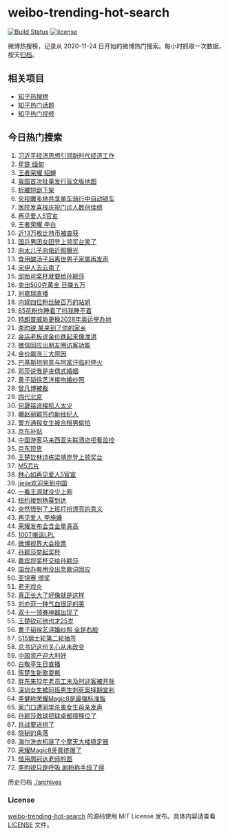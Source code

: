 # weibo-trending-hot-search

[![Build Status](https://github.com/justjavac/weibo-trending-hot-search/workflows/ci/badge.svg?branch=master)](https://github.com/justjavac/weibo-trending-hot-search/actions)
[![license](https://img.shields.io/github/license/justjavac/weibo-trending-hot-search)](https://github.com/justjavac/weibo-trending-hot-search/blob/master/LICENSE)

微博热搜榜，记录从 2020-11-24 日开始的微博热门搜索。每小时抓取一次数据，按天[归档](./archives)。

## 相关项目

- [知乎热搜榜](https://github.com/justjavac/zhihu-trending-top-search)
- [知乎热门话题](https://github.com/justjavac/zhihu-trending-hot-questions)
- [知乎热门视频](https://github.com/justjavac/zhihu-trending-hot-video)

## 今日热门搜索

<!-- BEGIN -->
<!-- 最后更新时间 Thu Oct 16 2025 04:11:49 GMT+0800 (China Standard Time) -->

1. [习近平经济思想引领新时代经济工作](https://s.weibo.com//weibo?q=%23%E4%B9%A0%E8%BF%91%E5%B9%B3%E7%BB%8F%E6%B5%8E%E6%80%9D%E6%83%B3%E5%BC%95%E9%A2%86%E6%96%B0%E6%97%B6%E4%BB%A3%E7%BB%8F%E6%B5%8E%E5%B7%A5%E4%BD%9C%23&Refer=new_time)
1. [星链 缅甸](https://s.weibo.com//weibo?q=%E6%98%9F%E9%93%BE%20%E7%BC%85%E7%94%B8&t=31&band_rank=2&Refer=top)
1. [王者荣耀 貂蝉](https://s.weibo.com//weibo?q=%E7%8E%8B%E8%80%85%E8%8D%A3%E8%80%80%20%E8%B2%82%E8%9D%89&t=31&band_rank=1&Refer=top)
1. [我国首次批量发行盲文版地图](https://s.weibo.com//weibo?q=%23%E6%88%91%E5%9B%BD%E9%A6%96%E6%AC%A1%E6%89%B9%E9%87%8F%E5%8F%91%E8%A1%8C%E7%9B%B2%E6%96%87%E7%89%88%E5%9C%B0%E5%9B%BE%23&t=31&band_rank=3&Refer=top)
1. [折腰短剧下架](https://s.weibo.com//weibo?q=%E6%8A%98%E8%85%B0%E7%9F%AD%E5%89%A7%E4%B8%8B%E6%9E%B6&t=31&band_rank=4&Refer=top)
1. [央视曝多地共享单车骑行中自动锁车](https://s.weibo.com//weibo?q=%23%E5%A4%AE%E8%A7%86%E6%9B%9D%E5%A4%9A%E5%9C%B0%E5%85%B1%E4%BA%AB%E5%8D%95%E8%BD%A6%E9%AA%91%E8%A1%8C%E4%B8%AD%E8%87%AA%E5%8A%A8%E9%94%81%E8%BD%A6%23&t=31&band_rank=18&Refer=top)
1. [医院发喜报庆祝门诊人数创佳绩](https://s.weibo.com//weibo?q=%23%E5%8C%BB%E9%99%A2%E5%8F%91%E5%96%9C%E6%8A%A5%E5%BA%86%E7%A5%9D%E9%97%A8%E8%AF%8A%E4%BA%BA%E6%95%B0%E5%88%9B%E4%BD%B3%E7%BB%A9%23&t=31&band_rank=33&Refer=top)
1. [再见爱人5官宣](https://s.weibo.com//weibo?q=%23%E5%86%8D%E8%A7%81%E7%88%B1%E4%BA%BA5%E5%AE%98%E5%AE%A3%23&t=31&band_rank=7&Refer=top)
1. [王者荣耀 李白](https://s.weibo.com//weibo?q=%E7%8E%8B%E8%80%85%E8%8D%A3%E8%80%80%20%E6%9D%8E%E7%99%BD&t=31&band_rank=16&Refer=top)
1. [近13万枚比特币被查获](https://s.weibo.com//weibo?q=%23%E8%BF%9113%E4%B8%87%E6%9E%9A%E6%AF%94%E7%89%B9%E5%B8%81%E8%A2%AB%E6%9F%A5%E8%8E%B7%23&t=31&band_rank=24&Refer=top)
1. [国乒男团女团登上领奖台笑了](https://s.weibo.com//weibo?q=%23%E5%9B%BD%E4%B9%92%E7%94%B7%E5%9B%A2%E5%A5%B3%E5%9B%A2%E7%99%BB%E4%B8%8A%E9%A2%86%E5%A5%96%E5%8F%B0%E7%AC%91%E4%BA%86%23&t=31&band_rank=43&Refer=top)
1. [向太儿子向佑近照曝光](https://s.weibo.com//weibo?q=%23%E5%90%91%E5%A4%AA%E5%84%BF%E5%AD%90%E5%90%91%E4%BD%91%E8%BF%91%E7%85%A7%E6%9B%9D%E5%85%89%23&t=31&band_rank=11&Refer=top)
1. [食用酸汤子后离世男子家属再发声](https://s.weibo.com//weibo?q=%23%E9%A3%9F%E7%94%A8%E9%85%B8%E6%B1%A4%E5%AD%90%E5%90%8E%E7%A6%BB%E4%B8%96%E7%94%B7%E5%AD%90%E5%AE%B6%E5%B1%9E%E5%86%8D%E5%8F%91%E5%A3%B0%23&t=31&band_rank=31&Refer=top)
1. [宋伊人去云南了](https://s.weibo.com//weibo?q=%23%E5%AE%8B%E4%BC%8A%E4%BA%BA%E5%8E%BB%E4%BA%91%E5%8D%97%E4%BA%86%23&t=31&band_rank=14&Refer=top)
1. [邱贻可奖杯就要给孙颖莎](https://s.weibo.com//weibo?q=%E9%82%B1%E8%B4%BB%E5%8F%AF%E5%A5%96%E6%9D%AF%E5%B0%B1%E8%A6%81%E7%BB%99%E5%AD%99%E9%A2%96%E8%8E%8E&t=31&band_rank=19&Refer=top)
1. [卖出500克黄金 日赚五万](https://s.weibo.com//weibo?q=%E5%8D%96%E5%87%BA500%E5%85%8B%E9%BB%84%E9%87%91%20%E6%97%A5%E8%B5%9A%E4%BA%94%E4%B8%87&t=31&band_rank=10&Refer=top)
1. [刘嘉瑞直播](https://s.weibo.com//weibo?q=%E5%88%98%E5%98%89%E7%91%9E%E7%9B%B4%E6%92%AD&t=31&band_rank=12&Refer=top)
1. [内娱四位粉丝破百万的站姐](https://s.weibo.com//weibo?q=%E5%86%85%E5%A8%B1%E5%9B%9B%E4%BD%8D%E7%B2%89%E4%B8%9D%E7%A0%B4%E7%99%BE%E4%B8%87%E7%9A%84%E7%AB%99%E5%A7%90&t=31&band_rank=13&Refer=top)
1. [85花粉你睡着了吗我睡不着](https://s.weibo.com//weibo?q=85%E8%8A%B1%E7%B2%89%E4%BD%A0%E7%9D%A1%E7%9D%80%E4%BA%86%E5%90%97%E6%88%91%E7%9D%A1%E4%B8%8D%E7%9D%80&t=31&band_rank=40&Refer=top)
1. [特朗普威胁更换2028年奥运举办地](https://s.weibo.com//weibo?q=%23%E7%89%B9%E6%9C%97%E6%99%AE%E5%A8%81%E8%83%81%E6%9B%B4%E6%8D%A22028%E5%B9%B4%E5%A5%A5%E8%BF%90%E4%B8%BE%E5%8A%9E%E5%9C%B0%23&t=31&band_rank=45&Refer=top)
1. [李昀锐 某来到了你的家乡](https://s.weibo.com//weibo?q=%E6%9D%8E%E6%98%80%E9%94%90%20%E6%9F%90%E6%9D%A5%E5%88%B0%E4%BA%86%E4%BD%A0%E7%9A%84%E5%AE%B6%E4%B9%A1&t=31&band_rank=20&Refer=top)
1. [金店老板说金价跌起来像泄洪](https://s.weibo.com//weibo?q=%23%E9%87%91%E5%BA%97%E8%80%81%E6%9D%BF%E8%AF%B4%E9%87%91%E4%BB%B7%E8%B7%8C%E8%B5%B7%E6%9D%A5%E5%83%8F%E6%B3%84%E6%B4%AA%23&t=31&band_rank=39&Refer=top)
1. [微信回应出朋友圈访客功能](https://s.weibo.com//weibo?q=%23%E5%BE%AE%E4%BF%A1%E5%9B%9E%E5%BA%94%E5%87%BA%E6%9C%8B%E5%8F%8B%E5%9C%88%E8%AE%BF%E5%AE%A2%E5%8A%9F%E8%83%BD%23&t=31&band_rank=21&Refer=top)
1. [金价飙涨三大原因](https://s.weibo.com//weibo?q=%23%E9%87%91%E4%BB%B7%E9%A3%99%E6%B6%A8%E4%B8%89%E5%A4%A7%E5%8E%9F%E5%9B%A0%23&t=31&band_rank=23&Refer=top)
1. [巴基斯坦同意与阿富汗临时停火](https://s.weibo.com//weibo?q=%23%E5%B7%B4%E5%9F%BA%E6%96%AF%E5%9D%A6%E5%90%8C%E6%84%8F%E4%B8%8E%E9%98%BF%E5%AF%8C%E6%B1%97%E4%B8%B4%E6%97%B6%E5%81%9C%E7%81%AB%23&t=31&band_rank=45&Refer=top)
1. [邓莎说我是丧偶式婚姻](https://s.weibo.com//weibo?q=%23%E9%82%93%E8%8E%8E%E8%AF%B4%E6%88%91%E6%98%AF%E4%B8%A7%E5%81%B6%E5%BC%8F%E5%A9%9A%E5%A7%BB%23&t=31&band_rank=27&Refer=top)
1. [黄子韬徐艺洋接吻婚纱照](https://s.weibo.com//weibo?q=%23%E9%BB%84%E5%AD%90%E9%9F%AC%E5%BE%90%E8%89%BA%E6%B4%8B%E6%8E%A5%E5%90%BB%E5%A9%9A%E7%BA%B1%E7%85%A7%23&t=31&band_rank=15&Refer=top)
1. [曾凡博被裁](https://s.weibo.com//weibo?q=%E6%9B%BE%E5%87%A1%E5%8D%9A%E8%A2%AB%E8%A3%81&t=31&band_rank=6&Refer=top)
1. [四代北京](https://s.weibo.com//weibo?q=%E5%9B%9B%E4%BB%A3%E5%8C%97%E4%BA%AC&t=31&band_rank=46&Refer=top)
1. [何晟铭说接机人太少](https://s.weibo.com//weibo?q=%E4%BD%95%E6%99%9F%E9%93%AD%E8%AF%B4%E6%8E%A5%E6%9C%BA%E4%BA%BA%E5%A4%AA%E5%B0%91&t=31&band_rank=29&Refer=top)
1. [曝赵丽颖签约新经纪人](https://s.weibo.com//weibo?q=%23%E6%9B%9D%E8%B5%B5%E4%B8%BD%E9%A2%96%E7%AD%BE%E7%BA%A6%E6%96%B0%E7%BB%8F%E7%BA%AA%E4%BA%BA%23&t=31&band_rank=17&Refer=top)
1. [警方通报女生被合租男偷拍](https://s.weibo.com//weibo?q=%23%E8%AD%A6%E6%96%B9%E9%80%9A%E6%8A%A5%E5%A5%B3%E7%94%9F%E8%A2%AB%E5%90%88%E7%A7%9F%E7%94%B7%E5%81%B7%E6%8B%8D%23&t=31&band_rank=42&Refer=top)
1. [京东补贴](https://s.weibo.com//weibo?q=%23%E4%BA%AC%E4%B8%9C%E8%A1%A5%E8%B4%B4%23&t=31&band_rank=31&Refer=top)
1. [中国游客马来西亚失联酒店拒看监控](https://s.weibo.com//weibo?q=%23%E4%B8%AD%E5%9B%BD%E6%B8%B8%E5%AE%A2%E9%A9%AC%E6%9D%A5%E8%A5%BF%E4%BA%9A%E5%A4%B1%E8%81%94%E9%85%92%E5%BA%97%E6%8B%92%E7%9C%8B%E7%9B%91%E6%8E%A7%23&t=31&band_rank=37&Refer=top)
1. [京东现货](https://s.weibo.com//weibo?q=%23%E4%BA%AC%E4%B8%9C%E7%8E%B0%E8%B4%A7%23&t=31&band_rank=34&Refer=top)
1. [王楚钦林诗栋梁靖崑登上领奖台](https://s.weibo.com//weibo?q=%23%E7%8E%8B%E6%A5%9A%E9%92%A6%E6%9E%97%E8%AF%97%E6%A0%8B%E6%A2%81%E9%9D%96%E5%B4%91%E7%99%BB%E4%B8%8A%E9%A2%86%E5%A5%96%E5%8F%B0%23&t=31&band_rank=40&Refer=top)
1. [M5芯片](https://s.weibo.com//weibo?q=M5%E8%8A%AF%E7%89%87&t=31&band_rank=34&Refer=top)
1. [林心如再见爱人5官宣](https://s.weibo.com//weibo?q=%23%E6%9E%97%E5%BF%83%E5%A6%82%E5%86%8D%E8%A7%81%E7%88%B1%E4%BA%BA5%E5%AE%98%E5%AE%A3%23&t=31&band_rank=35&Refer=top)
1. [jiejie欢迎来到中国](https://s.weibo.com//weibo?q=jiejie%E6%AC%A2%E8%BF%8E%E6%9D%A5%E5%88%B0%E4%B8%AD%E5%9B%BD&t=31&band_rank=25&Refer=top)
1. [一看王源就没少上网](https://s.weibo.com//weibo?q=%23%E4%B8%80%E7%9C%8B%E7%8E%8B%E6%BA%90%E5%B0%B1%E6%B2%A1%E5%B0%91%E4%B8%8A%E7%BD%91%23&t=31&band_rank=49&Refer=top)
1. [纽约接到杨幂到达](https://s.weibo.com//weibo?q=%23%E7%BA%BD%E7%BA%A6%E6%8E%A5%E5%88%B0%E6%9D%A8%E5%B9%82%E5%88%B0%E8%BE%BE%23&t=31&band_rank=43&Refer=top)
1. [突然悟到了上班打扮漂亮的意义](https://s.weibo.com//weibo?q=%E7%AA%81%E7%84%B6%E6%82%9F%E5%88%B0%E4%BA%86%E4%B8%8A%E7%8F%AD%E6%89%93%E6%89%AE%E6%BC%82%E4%BA%AE%E7%9A%84%E6%84%8F%E4%B9%89&t=31&band_rank=38&Refer=top)
1. [再见爱人 李施嬅](https://s.weibo.com//weibo?q=%E5%86%8D%E8%A7%81%E7%88%B1%E4%BA%BA%20%E6%9D%8E%E6%96%BD%E5%AC%85&t=31&band_rank=44&Refer=top)
1. [荣耀发布会含金量真高](https://s.weibo.com//weibo?q=%23%E8%8D%A3%E8%80%80%E5%8F%91%E5%B8%83%E4%BC%9A%E5%90%AB%E9%87%91%E9%87%8F%E7%9C%9F%E9%AB%98%23&t=31&band_rank=20&Refer=top)
1. [100T嘲讽LPL](https://s.weibo.com//weibo?q=100T%E5%98%B2%E8%AE%BDLPL&t=31&band_rank=47&Refer=top)
1. [微博视界大会投票](https://s.weibo.com//weibo?q=%E5%BE%AE%E5%8D%9A%E8%A7%86%E7%95%8C%E5%A4%A7%E4%BC%9A%E6%8A%95%E7%A5%A8&t=31&band_rank=30&Refer=top)
1. [孙颖莎举起奖杯](https://s.weibo.com//weibo?q=%23%E5%AD%99%E9%A2%96%E8%8E%8E%E4%B8%BE%E8%B5%B7%E5%A5%96%E6%9D%AF%23&t=31&band_rank=22&Refer=top)
1. [嘉宾将奖杯交给孙颖莎](https://s.weibo.com//weibo?q=%E5%98%89%E5%AE%BE%E5%B0%86%E5%A5%96%E6%9D%AF%E4%BA%A4%E7%BB%99%E5%AD%99%E9%A2%96%E8%8E%8E&t=31&band_rank=23&Refer=top)
1. [国台办套用没出息歌词回应](https://s.weibo.com//weibo?q=%23%E5%9B%BD%E5%8F%B0%E5%8A%9E%E5%A5%97%E7%94%A8%E6%B2%A1%E5%87%BA%E6%81%AF%E6%AD%8C%E8%AF%8D%E5%9B%9E%E5%BA%94%23&t=31&band_rank=48&Refer=top)
1. [亚锦赛 颁奖](https://s.weibo.com//weibo?q=%E4%BA%9A%E9%94%A6%E8%B5%9B%20%E9%A2%81%E5%A5%96&t=31&band_rank=5&Refer=top)
1. [君无戏炎](https://s.weibo.com//weibo?q=%E5%90%9B%E6%97%A0%E6%88%8F%E7%82%8E&t=31&band_rank=41&Refer=top)
1. [真正长大了好像就是这样](https://s.weibo.com//weibo?q=%E7%9C%9F%E6%AD%A3%E9%95%BF%E5%A4%A7%E4%BA%86%E5%A5%BD%E5%83%8F%E5%B0%B1%E6%98%AF%E8%BF%99%E6%A0%B7&t=31&band_rank=44&Refer=top)
1. [刘亦菲一种气血很足的美](https://s.weibo.com//weibo?q=%E5%88%98%E4%BA%A6%E8%8F%B2%E4%B8%80%E7%A7%8D%E6%B0%94%E8%A1%80%E5%BE%88%E8%B6%B3%E7%9A%84%E7%BE%8E&t=31&band_rank=28&Refer=top)
1. [双十一领券神器出现了](https://s.weibo.com//weibo?q=%23%E5%8F%8C%E5%8D%81%E4%B8%80%E9%A2%86%E5%88%B8%E7%A5%9E%E5%99%A8%E5%87%BA%E7%8E%B0%E4%BA%86%23&t=31&band_rank=44&Refer=top)
1. [王楚钦可他也才25岁](https://s.weibo.com//weibo?q=%E7%8E%8B%E6%A5%9A%E9%92%A6%E5%8F%AF%E4%BB%96%E4%B9%9F%E6%89%8D25%E5%B2%81&t=31&band_rank=41&Refer=top)
1. [黄子韬徐艺洋婚纱照 全是右脸](https://s.weibo.com//weibo?q=%E9%BB%84%E5%AD%90%E9%9F%AC%E5%BE%90%E8%89%BA%E6%B4%8B%E5%A9%9A%E7%BA%B1%E7%85%A7%20%E5%85%A8%E6%98%AF%E5%8F%B3%E8%84%B8&t=31&band_rank=32&Refer=top)
1. [S15瑞士轮第二轮抽签](https://s.weibo.com//weibo?q=%23S15%E7%91%9E%E5%A3%AB%E8%BD%AE%E7%AC%AC%E4%BA%8C%E8%BD%AE%E6%8A%BD%E7%AD%BE%23&t=31&band_rank=46&Refer=top)
1. [总书记这份关心从未改变](https://s.weibo.com//weibo?q=%23%E6%80%BB%E4%B9%A6%E8%AE%B0%E8%BF%99%E4%BB%BD%E5%85%B3%E5%BF%83%E4%BB%8E%E6%9C%AA%E6%94%B9%E5%8F%98%23&Refer=new_time)
1. [中国资产迎大利好](https://s.weibo.com//weibo?q=%23%E4%B8%AD%E5%9B%BD%E8%B5%84%E4%BA%A7%E8%BF%8E%E5%A4%A7%E5%88%A9%E5%A5%BD%23&t=31&band_rank=47&Refer=top)
1. [白敬亭生日直播](https://s.weibo.com//weibo?q=%E7%99%BD%E6%95%AC%E4%BA%AD%E7%94%9F%E6%97%A5%E7%9B%B4%E6%92%AD&t=31&band_rank=48&Refer=top)
1. [陈楚生新歌耍赖](https://s.weibo.com//weibo?q=%23%E9%99%88%E6%A5%9A%E7%94%9F%E6%96%B0%E6%AD%8C%E8%80%8D%E8%B5%96%23&t=31&band_rank=49&Refer=top)
1. [胖东来12年老员工未及时迎客被开除](https://s.weibo.com//weibo?q=%23%E8%83%96%E4%B8%9C%E6%9D%A512%E5%B9%B4%E8%80%81%E5%91%98%E5%B7%A5%E6%9C%AA%E5%8F%8A%E6%97%B6%E8%BF%8E%E5%AE%A2%E8%A2%AB%E5%BC%80%E9%99%A4%23&t=31&band_rank=8&Refer=top)
1. [深圳女生被同班男生刺死案择期宣判](https://s.weibo.com//weibo?q=%23%E6%B7%B1%E5%9C%B3%E5%A5%B3%E7%94%9F%E8%A2%AB%E5%90%8C%E7%8F%AD%E7%94%B7%E7%94%9F%E5%88%BA%E6%AD%BB%E6%A1%88%E6%8B%A9%E6%9C%9F%E5%AE%A3%E5%88%A4%23&t=31&band_rank=22&Refer=top)
1. [李健称荣耀Magic8是最强标准版](https://s.weibo.com//weibo?q=%23%E6%9D%8E%E5%81%A5%E7%A7%B0%E8%8D%A3%E8%80%80Magic8%E6%98%AF%E6%9C%80%E5%BC%BA%E6%A0%87%E5%87%86%E7%89%88%23&t=31&band_rank=26&Refer=top)
1. [家门口遭同学杀害女生母亲发声](https://s.weibo.com//weibo?q=%23%E5%AE%B6%E9%97%A8%E5%8F%A3%E9%81%AD%E5%90%8C%E5%AD%A6%E6%9D%80%E5%AE%B3%E5%A5%B3%E7%94%9F%E6%AF%8D%E4%BA%B2%E5%8F%91%E5%A3%B0%23&t=31&band_rank=33&Refer=top)
1. [孙颖莎救球把球桌都撞移位了](https://s.weibo.com//weibo?q=%23%E5%AD%99%E9%A2%96%E8%8E%8E%E6%95%91%E7%90%83%E6%8A%8A%E7%90%83%E6%A1%8C%E9%83%BD%E6%92%9E%E7%A7%BB%E4%BD%8D%E4%BA%86%23&t=31&band_rank=36&Refer=top)
1. [肖战要进组了](https://s.weibo.com//weibo?q=%23%E8%82%96%E6%88%98%E8%A6%81%E8%BF%9B%E7%BB%84%E4%BA%86%23&t=31&band_rank=50&Refer=top)
1. [隐秘的角落](https://s.weibo.com//weibo?q=%E9%9A%90%E7%A7%98%E7%9A%84%E8%A7%92%E8%90%BD&t=31&band_rank=9&Refer=top)
1. [海尔洗衣机装了个摩天大楼稳定器](https://s.weibo.com//weibo?q=%23%E6%B5%B7%E5%B0%94%E6%B4%97%E8%A1%A3%E6%9C%BA%E8%A3%85%E4%BA%86%E4%B8%AA%E6%91%A9%E5%A4%A9%E5%A4%A7%E6%A5%BC%E7%A8%B3%E5%AE%9A%E5%99%A8%23&t=31&band_rank=19&Refer=top)
1. [荣耀Magic8牙膏挤爆了](https://s.weibo.com//weibo?q=%23%E8%8D%A3%E8%80%80Magic8%E7%89%99%E8%86%8F%E6%8C%A4%E7%88%86%E4%BA%86%23&t=31&band_rank=29&Refer=top)
1. [借用周冠达老师的图](https://s.weibo.com//weibo?q=%E5%80%9F%E7%94%A8%E5%91%A8%E5%86%A0%E8%BE%BE%E8%80%81%E5%B8%88%E7%9A%84%E5%9B%BE&t=31&band_rank=31&Refer=top)
1. [李昀锐只是呼吸 剧粉称手段了得](https://s.weibo.com//weibo?q=%E6%9D%8E%E6%98%80%E9%94%90%E5%8F%AA%E6%98%AF%E5%91%BC%E5%90%B8%20%E5%89%A7%E7%B2%89%E7%A7%B0%E6%89%8B%E6%AE%B5%E4%BA%86%E5%BE%97&t=31&band_rank=48&Refer=top)

<!-- END -->

历史归档 [./archives](./archives)

### License

[weibo-trending-hot-search](https://github.com/justjavac/weibo-trending-hot-search) 的源码使用 MIT License
发布。具体内容请查看 [LICENSE](./LICENSE) 文件。
